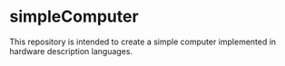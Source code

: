 # simpleComputer
This repository is intended to create a simple computer implemented in hardware description languages.
